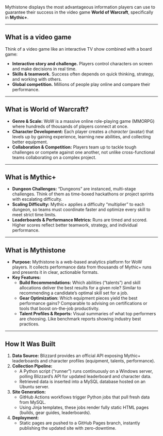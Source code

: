 Mythistone displays the most advantageous information players can use to guarantee their success in the video game **World of Warcraft**, specifically in **Mythic+**.

---

## What is a video game

Think of a video game like an interactive TV show combined with a board game:  
- **Interactive story and challenge.** Players control characters on screen and make decisions in real time.  
- **Skills & teamwork.** Success often depends on quick thinking, strategy, and working with others.  
- **Global competition.** Millions of people play online and compare their performance.
---

## What is World of Warcraft?

- **Genre & Scale:** WoW is a massive online role-playing game (MMORPG) where hundreds of thousands of players connect at once.  
- **Character Development:** Each player creates a _character_ (avatar) that levels up by gaining experience, learning new abilities, and collecting better equipment.  
- **Collaboration & Competition:** Players team up to tackle tough challenges or compete against one another, not unlike cross-functional teams collaborating on a complex project.

---

## What is Mythic+

- **Dungeon Challenges:** “Dungeons” are instanced, multi-stage challenges. Think of them as time-boxed hackathons or project sprints with escalating difficulty.  
- **Scaling Difficulty:** Mythic+ applies a difficulty “multiplier” to each dungeon, so teams must coordinate faster and optimize every skill to meet strict time limits.  
- **Leaderboards & Performance Metrics:** Runs are timed and scored. Higher scores reflect better teamwork, strategy, and individual performance.

---

## What is Mythistone

- **Purpose:** Mythistone is a web-based analytics platform for WoW players. It collects performance data from thousands of Mythic+ runs and presents it in clear, actionable formats.  
- **Key Features:**
    - **Build Recommendations:** Which abilities (“talents”) and skill allocations deliver the best results for a given role? Similar to recommending a candidate’s optimal skill set for a job.  
    - **Gear Optimization:** Which equipment pieces yield the best performance gains? Comparable to advising on certifications or tools that boost on-the-job productivity.  
    - **Talent Profiles & Reports:** Visual summaries of what top performers are choosing. Like benchmark reports showing industry best practices.

---

## How It Was Built

1. **Data Source:** Blizzard provides an official API exposing Mythic+ leaderboards and character profiles (equipment, talents, performance).  
2. **Collection Pipeline:**
     - A Python script (“runner”) runs continuously on a Windows server, polling Blizzard’s API for updated leaderboard and character data.  
     - Retrieved data is inserted into a MySQL database hosted on an Ubuntu server.  
3. **Site Generation:**
     - GitHub Actions workflows trigger Python jobs that pull fresh data from MySQL.  
     - Using Jinja templates, these jobs render fully static HTML pages (builds, gear guides, leaderboards).  
4. **Deployment:**
     - Static pages are pushed to a GitHub Pages branch, instantly publishing the updated site with zero-downtime.  
